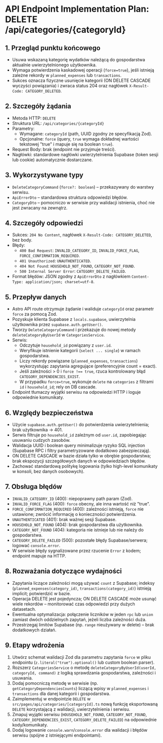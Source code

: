 # API Endpoint Implementation Plan: DELETE /api/categories/{categoryId}

## 1. Przegląd punktu końcowego

- Usuwa wskazaną kategorię wydatków należącą do gospodarstwa aktualnie uwierzytelnionego użytkownika.
- Wymaga potwierdzenia kaskadowej operacji (`force=true`), jeśli istnieją zależne rekordy w `planned_expenses` lub `transactions`.
- Sukces oznacza fizyczne usunięcie kategorii (ON DELETE CASCADE wyczyści powiązania) i zwraca status 204 oraz nagłówek `X-Result-Code: CATEGORY_DELETED`.

## 2. Szczegóły żądania

- Metoda HTTP: `DELETE`
- Struktura URL: `/api/categories/{categoryId}`
- Parametry:
  - Wymagane: `categoryId` (path, UUID zgodny ze specyfikacją Zod).
  - Opcjonalne: `force` (query, `true` wymaga dokładnej wartości tekstowej "true" i mapuje się na boolean `true`).
- Request Body: brak (endpoint nie przyjmuje treści).
- Nagłówki: standardowe nagłówki uwierzytelnienia Supabase (token sesji lub cookie) automatycznie dostarczane.

## 3. Wykorzystywane typy

- `DeleteCategoryCommand` (`force?: boolean`) – przekazywany do warstwy serwisu.
- `ApiErrorDto` – standardowa struktura odpowiedzi błędów.
- `CategoryDto` – pomocniczo w serwisie przy walidacji istnienia, choć nie jest zwracany na zewnątrz.

## 4. Szczegóły odpowiedzi

- Sukces: `204 No Content`, nagłówek `X-Result-Code: CATEGORY_DELETED`, bez body.
- Błędy:
  - `400 Bad Request`: `INVALID_CATEGORY_ID`, `INVALID_FORCE_FLAG`, `FORCE_CONFIRMATION_REQUIRED`.
  - `401 Unauthorized`: `UNAUTHENTICATED`.
  - `404 Not Found`: `HOUSEHOLD_NOT_FOUND`, `CATEGORY_NOT_FOUND`.
  - `500 Internal Server Error`: `CATEGORY_DELETE_FAILED`.
- Format błędów: JSON zgodny z `ApiErrorDto` z nagłówkiem `Content-Type: application/json; charset=utf-8`.

## 5. Przepływ danych

- Astro API route otrzymuje żądanie i waliduje `categoryId` oraz parametr `force` za pomocą Zod.
- Pozyskuje klienta Supabase z `locals.supabase`, uwierzytelnia użytkownika przez `supabase.auth.getUser()`.
- Tworzy `DeleteCategoryCommand` i przekazuje do nowej metody `deleteCategoryByUserId` w `CategoriesService`.
- Serwis:
  - Odczytuje `household_id` powiązany z `user.id`.
  - Weryfikuje istnienie kategorii (`select ... single`) w ramach gospodarstwa.
  - Liczy rekordy powiązane (`planned_expenses`, `transactions`) wykorzystując zapytania agregujące (preferencyjnie count = exact).
  - Jeśli zależności > 0 i `force !== true`, rzuca kontrolowany błąd `CATEGORY_DEPENDENCIES_EXIST`.
  - W przypadku `force=true`, wykonuje `delete` na `categories` z filtrami `id` i `household_id`; rely on DB cascade.
- Endpoint tłumaczy wyjątki serwisu na odpowiedzi HTTP i loguje odpowiednie komunikaty.

## 6. Względy bezpieczeństwa

- Użycie `supabase.auth.getUser()` do potwierdzenia uwierzytelnienia; brak użytkownika → 401.
- Serwis filtruje po `household_id` zależnym od `user.id`, zapobiegając usuwaniu cudzych zasobów.
- Walidacja UUID i boolean query minimalizuje ryzyko SQL injection (Supabase RPC i filtry parametryzowane dodatkowo zabezpieczają).
- ON DELETE CASCADE w bazie działa tylko w obrębie gospodarstwa; brak ekspozycji szczegółowych danych w odpowiedziach błędów.
- Zachować standardową politykę logowania (tylko high-level komunikaty w konsoli, bez danych osobowych).

## 7. Obsługa błędów

- `INVALID_CATEGORY_ID` (400): niepoprawny path param (Zod).
- `INVALID_FORCE_FLAG` (400): `force` obecny, ale inna wartość niż "true".
- `FORCE_CONFIRMATION_REQUIRED` (400): zależności istnieją, `force` nie ustawione; zwrócić informację o konieczności potwierdzenia.
- `UNAUTHENTICATED` (401): brak ważnej sesji Supabase.
- `HOUSEHOLD_NOT_FOUND` (404): brak gospodarstwa dla użytkownika.
- `CATEGORY_NOT_FOUND` (404): kategoria nie istnieje lub nie należy do gospodarstwa.
- `CATEGORY_DELETE_FAILED` (500): pozostałe błędy Supabase/serwera; logować `console.error`.
- W serwisie błędy sygnalizowane przez rzucenie `Error` z kodem; endpoint mapuje na HTTP.

## 8. Rozważania dotyczące wydajności

- Zapytania liczące zależności mogą używać `count` z Supabase; indeksy (`planned_expenses(category_id)`, `transactions(category_id)`) istnieją implicit; potwierdzić w bazie.
- Operacja DELETE jest pojedyncza; ON DELETE CASCADE może usunąć wiele rekordów – monitorować czas odpowiedzi przy dużych datasetach.
- Ewentualna optymalizacja: połączenie liczników w jeden `rpc` lub `union` zamiast dwóch oddzielnych zapytań, jeżeli liczba zależności duża.
- Przestrzegaj limitów Supabase (np. `range` nieużywany w delete) – brak dodatkowych działań.

## 9. Etapy wdrożenia

1. Utwórz schemat walidacji Zod dla parametru zapytania `force` w pliku endpointu (`z.literal("true").optional()` lub custom boolean parser).
2. Rozszerz `CategoriesService` o metodę `deleteCategoryByUserId(userId, categoryId, command)` z logiką sprawdzania gospodarstwa, zależności i usuwania.
3. Dodaj pomocniczą metodę w serwisie (np. `getCategoryDependenciesCounts`) liczącą wpisy w `planned_expenses` i `transactions` dla danej kategorii i gospodarstwa.
4. Zaimplementuj w endpointzie `DELETE` w `src/pages/api/categories/[categoryId].ts` nową funkcję eksportowaną `DELETE` korzystającą z walidacji, uwierzytelnienia i serwisu.
5. Zmapuj wyjątki serwisu (`HOUSEHOLD_NOT_FOUND`, `CATEGORY_NOT_FOUND`, `CATEGORY_DEPENDENCIES_EXIST`, `CATEGORY_DELETE_FAILED`) na odpowiednie kody/komunikaty.
6. Dodaj logowanie `console.warn`/`console.error` dla walidacji i błędów serwisu (spójne z istniejącymi endpointami).
